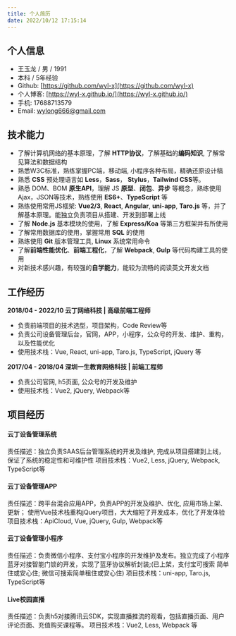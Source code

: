 ```yaml
---
title: 个人简历
date: 2022/10/12 17:15:14
---
```

## 个人信息
* 王玉龙 / 男 / 1991
* 本科 / 5年经验
* Github: [https://github.com/wyl-x](https://github.com/wyl-x)
* 个人博客: [https://wyl-x.github.io/](https://wyl-x.github.io/)
* 手机: 17688713579
* Email: wylong666@gmail.com

## 技术能力
*  了解计算机网络的基本原理，了解 **HTTP协议**，了解基础的**编码知识**, 了解常见算法和数据结构
*  熟悉W3C标准，熟练掌握PC端，移动端, 小程序各种布局，精确还原设计稿
*  熟悉 **CSS** 预处理语言如 **Less**，**Sass**， **Stylus**，**Tailwind CSS**等。
*  熟悉 DOM、BOM **原生API**，理解 JS **原型**、**闭包**、**异步** 等概念，熟练使用Ajax，JSON等技术，熟练使用 **ES6+**、**TypeScript** 等
*  熟练使用常用JS框架: **Vue2/3**, **React**, **Angular**, **uni-app**, **Taro.js** 等，并了解基本原理。能独立负责项目从搭建、开发到部署上线
*  了解 **Node.js** 基本模块的使用，了解 **Express/Koa** 等第三方框架并有所使用
*  了解常用数据库的使用，掌握常用 **SQL** 的使用
*  熟练使用 **Git** 版本管理工具, **Linux** 系统常用命令
*  了解**前端性能优化**、**前端工程化**，了解 **Webpack**, **Gulp** 等代码构建工具的使用
*  对新技术感兴趣，有较强的**自学能力**，能较为流畅的阅读英文开发文档

## 工作经历
 **2018/04 - 2022/10 云丁网络科技 | 高级前端工程师**
  - 负责前端项目的技术选型，项目架构，Code Review等
  - 负责公司设备管理后台，官网，APP，小程序，公众号的开发、维护、重构，以及性能优化
  - 使用技术栈：Vue, React, uni-app, Taro.js, TypeScript, jQuery 等

 **2017/04 - 2018/04 深圳一生教育网络科技 | 前端工程师**
  - 负责公司官网, h5页面, 公众号的开发及维护
  - 使用技术栈：Vue2, jQuery, Webpack等

## 项目经历
#### 云丁设备管理系统
  责任描述：独立负责SAAS后台管理系统的开发及维护, 完成从项目搭建到上线，保证了系统的稳定性和可维护性
  项目技术栈：Vue2, Less, jQuery, Webpack, TypeScript等

#### 云丁设备管理APP
  责任描述：跨平台混合应用APP，负责APP的开发及维护、优化, 应用市场上架、更新； 使用Vue技术栈重构jQuery项目，大大缩短了开发成本，优化了开发体验
  项目技术栈：ApiCloud, Vue, jQuery, Gulp, Webpack等

#### 云丁设备管理小程序
  责任描述：负责微信小程序、支付宝小程序的开发维护及发布。独立完成了小程序蓝牙对接智能门锁的开发，实现了蓝牙协议解析封装;(已上架，支付宝可搜索 简单住或安心住; 微信可搜索简单租住或安心住)
  项目技术栈：uni-app, Taro.js, TypeScript等

#### Live校园直播
  责任描述：负责h5对接腾讯云SDK，实现直播推流的观看，包括直播页面、用户评论页面、充值购买课程等。
  项目技术栈：Vue2, Less, Webpack 等
